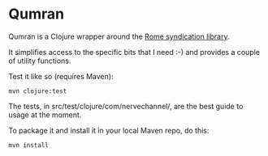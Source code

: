 Qumran
======

Qumran is a Clojure wrapper around the [Rome syndication library](http://wiki.java.net/bin/view/Javawsxml/Rome "Rome").

It simplifies access to the specific bits that I need :-) and provides a couple of utility functions.

Test it like so (requires Maven):

    mvn clojure:test

The tests, in src/test/clojure/com/nervechannel/, are the best guide to usage at the moment.

To package it and install it in your local Maven repo, do this:

    mvn install
